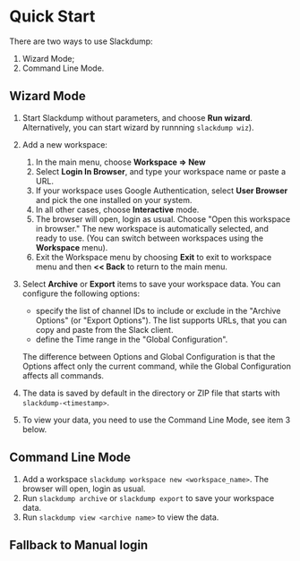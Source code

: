 # Quick Start

There are two ways to use Slackdump:
1. Wizard Mode;
2. Command Line Mode.

## Wizard Mode
1. Start Slackdump without parameters, and choose __Run wizard__.  Alternatively,
   you can start wizard by runnning `slackdump wiz`).
2. Add a new workspace:
   1. In the main menu, choose __Workspace => New__
   2. Select __Login In Browser__, and type your workspace name or paste a URL.
   3. If your workspace uses Google Authentication, select __User Browser__ and
      pick the one installed on your system.
   4. In all other cases, choose __Interactive__ mode.
   5. The browser will open, login as usual. Choose "Open this workspace in browser." The new workspace is automatically
      selected, and ready to use.  (You can switch between workspaces using the
      __Workspace__ menu).
   3. Exit the Workspace menu by choosing __Exit__ to exit to workspace menu
      and then __<< Back__ to return to the main menu.
4. Select __Archive__ or __Export__ items to save your workspace data. You can
   configure the following options:
     - specify the list of channel IDs to include or exclude in the "Archive
       Options" (or "Export Options").  The list supports URLs, that you can
       copy and paste from the Slack client.
     - define the Time range in the "Global Configuration".

     The difference between Options and Global Configuration is that the Options
     affect only the current command, while the Global Configuration affects all
     commands.
5. The data is saved by default in the directory or ZIP file that starts with
   `slackdump-<timestamp>`.
6. To view your data, you need to use the Command Line Mode, see item 3 below.

## Command Line Mode
1. Add a workspace `slackdump workspace new <workspace_name>`.  The browser
   will open, login as usual.
2. Run `slackdump archive` or `slackdump export` to save your workspace data.
3. Run `slackdump view <archive name>` to view the data.

## Fallback to Manual login
